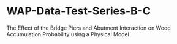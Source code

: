 # WAP-Data-Test-Series-B-C
The Effect of the Bridge Piers and Abutment Interaction on Wood Accumulation Probability using a Physical Model
